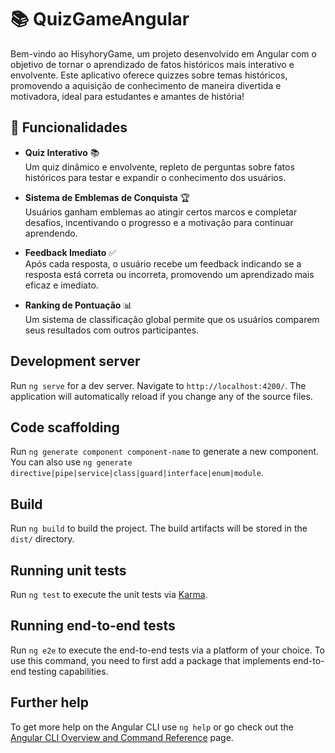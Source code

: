# 📚 QuizGameAngular

Bem-vindo ao HisyhoryGame, um projeto desenvolvido em Angular com o objetivo de tornar o aprendizado de fatos históricos mais interativo e envolvente. Este aplicativo oferece quizzes sobre temas históricos, promovendo a aquisição de conhecimento de maneira divertida e motivadora, ideal para estudantes e amantes de história!

## 🎯 Funcionalidades

- **Quiz Interativo** 📚  
  Um quiz dinâmico e envolvente, repleto de perguntas sobre fatos históricos para testar e expandir o conhecimento dos usuários.

- **Sistema de Emblemas de Conquista** 🏆  
  Usuários ganham emblemas ao atingir certos marcos e completar desafios, incentivando o progresso e a motivação para continuar aprendendo.

- **Feedback Imediato** ✅  
  Após cada resposta, o usuário recebe um feedback indicando se a resposta está correta ou incorreta, promovendo um aprendizado mais eficaz e imediato.

- **Ranking de Pontuação** 📊  
  Um sistema de classificação global permite que os usuários comparem seus resultados com outros participantes.


## Development server

Run `ng serve` for a dev server. Navigate to `http://localhost:4200/`. The application will automatically reload if you change any of the source files.

## Code scaffolding

Run `ng generate component component-name` to generate a new component. You can also use `ng generate directive|pipe|service|class|guard|interface|enum|module`.

## Build

Run `ng build` to build the project. The build artifacts will be stored in the `dist/` directory.

## Running unit tests

Run `ng test` to execute the unit tests via [Karma](https://karma-runner.github.io).

## Running end-to-end tests

Run `ng e2e` to execute the end-to-end tests via a platform of your choice. To use this command, you need to first add a package that implements end-to-end testing capabilities.

## Further help

To get more help on the Angular CLI use `ng help` or go check out the [Angular CLI Overview and Command Reference](https://angular.io/cli) page.
